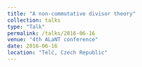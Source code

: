 ```yaml
---
title: "A non-commutative divisor theory"
collection: talks
type: "Talk"
permalink: /talks/2016-06-16
venue: "4th ALaNT conference"
date: 2016-06-16
location: "Telč, Czech Republic"
---
```

